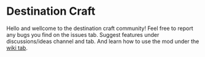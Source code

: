 # Destination Craft
Hello and wellcome to the destination craft community!
Feel free to report any bugs you find on the issues tab. Suggest features under discussions/ideas channel and tab.
And learn how to use the mod under the [wiki tab](https://github.com/DestinationCraft/DestinationCraft/wiki).
